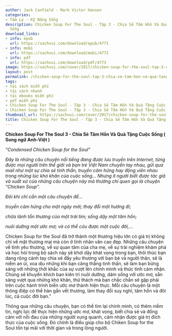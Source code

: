 ```yaml
---
author: Jack Canfield - Mark Victor Hansen
categories:
- Tâm Lý - Kỹ Năng Sống
description: Chicken Soup For The Soul - Tập 3 - Chia Sẻ Tâm Hồn Và Quà Tặng Cuộc
  Sống
download_links:
- info: epub
  url: https://sachvui.com/download/epub/4771
- info: mobi
  url: https://sachvui.com/download/mobi/4772
- info: pdf
  url: https://sachvui.com/download/pdf/4773
image: https://sachvui.com/cover/2017/chicken-soup-for-the-soul-tap-3-chia-se-tam-hon-va-qua-tang-cuoc-song-jack-canfield-mark-victor-hansen.jpg
layout: post
permalink: /chicken-soup-for-the-soul-tap-3-chia-se-tam-hon-va-qua-tang-cuoc-song.html
tags:
- tải sách miễn phí
- tải sách nhanh
- tải ebooks miễn phí
- pdf miễn phí
- Chicken Soup For The Soul - Tập 3 - Chia Sẻ Tâm Hồn Và Quà Tặng Cuộc Sống ebook
- Chicken Soup For The Soul - Tập 3 - Chia Sẻ Tâm Hồn Và Quà Tặng Cuộc Sống pdf
thumbnail_url: https://sachvui.com/cover/2017/chicken-soup-for-the-soul-tap-3-chia-se-tam-hon-va-qua-tang-cuoc-song-jack-canfield-mark-victor-hansen.jpg
title: Chicken Soup For The Soul - Tập 3 - Chia Sẻ Tâm Hồn Và Quà Tặng Cuộc Sống
---
```


 <div class="item-desc text-justify"> <p><strong>Chicken Soup For The Soul 3 - Chia Sẻ Tâm Hồn Và Quà Tặng Cuộc Sống ( Song ngữ Anh-Việt ) </strong></p><p><em>“Condensed Chicken Soup for the Soul”</em></p><p><em>Đây là những câu chuyện nổi tiếng đang được lưu truyền trên Internet, từng được mọi người trên thế giới và bạn trẻ Việt Nam chuyền tay nhau, gửi qua mail như một sự chia sẻ tinh thần, truyền cảm hứng hay động viên nhau trong những lúc khó khăn của cuộc sống... Nhưng ít người biết được tác giả và xuất xứ của những câu chuyện này mà thường chỉ quen gọi là chuyện “Chicken Soup”.</em></p><p><em>Đôi khi chỉ cần một câu chuyện để...</em></p><p><em>truyền cảm hứng cho một ngày mới; thay đổi một hướng đi;</em></p><p><em>chữa lành tổn thương của một trái tim; sống dậy một tâm hồn;</em></p><p><em>nuôi dưỡng một ước mơ; và có thể cứu được một cuộc đời,...</em></p><p>Chicken Soup for the Soul đã trở thành một thương hiệu lớn có giá trị không chỉ về mặt thương mại mà còn ở tính nhân văn cao đẹp. Những câu chuyện về tình yêu thương, về sự quan tâm của cha mẹ, về sự trải nghiệm khám phá và học hỏi trong bộ sách này sẽ khơi dậy khát vọng trong bạn, thôi thúc bạn dang rộng cánh tay chia sẻ đầy yêu thương với bạn bè và người thân, sẽ là niềm an ủi, xoa dịu những khi bạn căng thẳng tinh thần, sẽ làm bạn bừng sáng với những thời khắc của sự vượt lên chính mình và thức tỉnh cảm nhận. Chúng sẽ khuyến khích bạn kiên trì nuôi dưỡng, dám sống với ước mơ, sẵn sàng vượt qua những khó khăn, thử thách mà bạn chắc chắn sẽ gặp phải trên cuộc hành trình biến ước mơ thành hiện thực. Mỗi câu chuyện là một thông điệp có thể hàn gắn vết thương, làm thay đổi suy nghĩ, tâm hồn và đôi lúc, cả cuộc đời bạn.”</p><p>Thông qua những câu chuyện, bạn có thể tìm lại chính mình, có thêm niềm tin, nghị lực để thực hiện những ước mơ, khát vọng, biết chia sẻ và đồng cảm với nỗi đau của những người xung quanh, cảm nhận được giá trị đích thực của cuộc sống. Đó chính là điều giúp cho bộ Chiken Soup for the Soul tồn tại mãi với thời gian và trong lòng người.</p> </div>